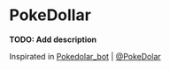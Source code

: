 # PokeDollar

**TODO: Add description**


Inspirated in [Pokedolar_bot](https://github.com/Moutella/pokedolar_bot) | [@PokeDolar](https://twitter.com/PokeDolar)
